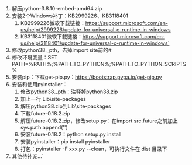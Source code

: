 1. 解压python-3.8.10-embed-amd64.zip
2. 安装2个Windows补丁：KB2999226、KB3118401
    1. KB2999226微软下载链接：https://support.microsoft.com/en-us/help/2999226/update-for-universal-c-runtime-in-windows
    2. KB3118401微软下载链接：https://support.microsoft.com/en-us/help/3118401/update-for-universal-c-runtime-in-windows`
3. 修改python38._pth，去掉import site前的#
4. 修改环境变量：SET PATH=%PATH%;%PATH_TO_PYTHON%;%PATH_TO_PYTHON_SCRIPTS%
5. 安装pip：下载get-pip.py：https://bootstrap.pypa.io/get-pip.py
6. 安装和使用pyinstaller：
    1. 修改python38._pth：注释掉python38.zip
    2. 加上一行 Lib\\site-packages
    3. 解压python38.zip到Lib\site-packages
    4. 下载future-0.18.2.zip
    5. 解压future-0.18.2.zip，修改setup.py：在import src.future之前加上sys.path.append('')
    6. 安装future-0.18.2：python setup.py install
    7. 安装pyinstaller：pip install pyinstaller
    8. 打包：pyinstaller -F xxx.py --clean，可执行文件在 dist 目录下
7. 其他待补充...`
